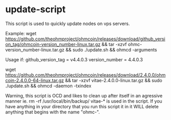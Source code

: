 # update-script
This script is used to quickly update nodes on vps servers.

Example:
wget https://github.com/theohmproject/ohmcoin/releases/download/github_version_tag/ohmcoin-version_number-linux.tar.gz && tar -xzvf ohmc-version_number-linux.tar.gz  && sudo ./update.sh && ohmcd -arguments

Usage if:
github_version_tag = v4.4.0.3
version_number = 4.4.0.3

wget https://github.com/theohmproject/ohmcoin/releases/download/2.4.0.0/ohmcoin-2.4.0.0-64-linux.tar.gz && tar -xzvf vitae-2.4.0.0-linux.tar.gz  && sudo ./update.sh && ohmcd -daemon -txindex


Warning, this script is OCD and likes to clean up after itself in an agressive manner ie. rm -rf /usr/local/bin/backup/ vitae-* is used in the script. If you have anything in your directory that you run this script it in it WILL delete anything that begins with the name "ohmc-".
